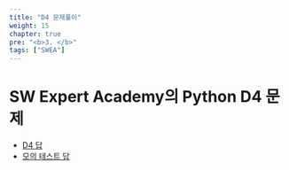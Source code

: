 ```yaml
---
title: "D4 문제풀이"
weight: 15
chapter: true
pre: "<b>3. </b>"
tags: ["SWEA"]
---
```


# SW Expert Academy의 Python D4 문제

- [D4 답](https://dongyeopgu.github.io/cont_2/d4/swea-d4.html)
- [모의 테스트 답](https://dongyeopgu.github.io/cont_2/d4/swea_모의-테스트.html)